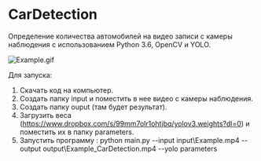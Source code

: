 # CarDetection
Определение количества автомобилей на видео записи с камеры наблюдения с использованием Python 3.6, OpenCV и YOLO.

![Example.gif](Example.gif)

Для запуска: 

1. Скачать код на компьютер.
2. Создать папку input и поместить в нее видео с камеры наблюдения.
3. Создать папку ouput (там будет результат).
4. Загрузить веса (https://www.dropbox.com/s/99mm7olr1ohtjbq/yolov3.weights?dl=0) и поместить их в папку parameters.
5. Запустить программу : 
python main.py --input input\Example.mp4 --output output\Example_CarDetection.mp4 --yolo parameters
